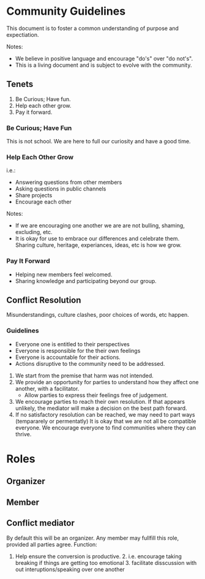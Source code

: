 
# Community Guidelines

This document is to foster a common understanding of purpose and expectiation.

Notes:
 - We believe in positive language and encourage "do's" over "do not's".
 - This is a living document and is subject to evolve with the community.

## Tenets

 1. Be Curious; Have fun.
 2. Help each other grow.
 3. Pay it forward.

### Be Curious; Have Fun
This is not school. We are here to full our curiosity and have a good time.

### Help Each Other Grow
i.e.:
 - Answering questions from other members
 - Asking questions in public channels
 - Share projects
 - Encourage each other

Notes:
 - If we are encouraging one another we are are not bulling, shaming, excluding, etc.
 - It is okay for use to embrace our differences and celebrate them. Sharing culture, heritage, experiances, ideas, etc is how we grow.

### Pay It Forward

 - Helping new members feel welcomed.
 - Sharing knowledge and participating beyond our group.

## Conflict Resolution
Misunderstandings, culture clashes, poor choices of words, etc happen.

### Guidelines
 - Everyone one is entitled to their perspectives
 - Everyone is responsible for the their own feelings
 - Everyone is accountable for their actions.
 - Actions disruptive to the community need to be addressed.

 1. We start from the premise that harm was not intended.
 2. We provide an opportunity for parties to understand how they affect one another, with a facilitator.
	 - Allow parties to express their feelings free of judgement.
 3. We encourage parties to reach their own resolution. If that appears unlikely, the mediator will make a decision on the best path forward.
 3. If no satisfactory resolution can be reached, we may need to part ways (tempararely or permentatly)
     It is okay that we are not all be compatible everyone. We encourage everyone to find communities where they can thrive.


# Roles

## Organizer
## Member
## Conflict mediator
By default this will be an organizer. Any member may fullfill this role, provided all parties agree.
Function:
 1. Help ensure the conversion is productive.
	 2. i.e. encourage taking breaking if things are getting too emotional
	 3. facilitate disscussion with out interuptions/speaking over one another


<!--stackedit_data:
eyJoaXN0b3J5IjpbMTEwMTYyNTQ3NSwzMjI1ODM3NzQsLTEwNT
kwMzc0MSwtODA4MDk2NDYzLDE2Mjk2MzUxNyw0OTkxOTk4Nl19

-->
